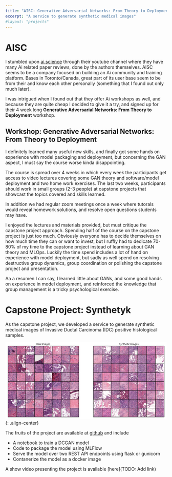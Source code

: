 ```yaml
---
title: "AISC: Generative Adversarial Networks: From Theory to Deployment"
excerpt: "A service to generate synthetic medical images"
#layout: "projects"
---
```


# AISC
I stumbled upon [ai.science](https://ai.science) through their youtube channel where they have many Ai related paper reviews, done by the authors themselves. AISC seems to be a company focused on building an Ai community and training platform. Bases in Toronto/Canada, great part of its user base seem to be from their and know each other personally (something that I found out only much later).

I was intrigued when I found out that they offer Ai workshops as well, and because they are quite cheap I decided to give it a try, and signed up for their 4 week long **Generative Adversarial Networks: From Theory to Deployment** workshop.

## Workshop: Generative Adversarial Networks: From Theory to Deployment 
I definitely learned many useful new skills, and finally got some hands on experience with model packaging and deployment, but concerning the GAN aspect, I must say the course worse kinda disappointing.

The course is spread over 4 weeks in which every week the participants get access to video lectures covering some GAN theory and software/model deployment and two home work exercises. The last two weeks, participants should work in small groups (2-3 people) at capstone projects that showcast the topics covered and skills learned.

In addition we had regular zoom meetings once a week where tutorals would reveal homework solutions, and resolve open questions students may have.

I enjoyed the lectures and materials provided, but must critique the capstone project approach. Spending half of the course on the capstone project is just too much. Obviously everyone has to decide themselves on how much time they can or want to invest, but I ruffly had to dedicate 70-80% of my time to the capstone project instead of learning about GAN theory and MLOps. Luckily the time spend includes a lot of hand on experience with model deployment, but sadly as well spend on resolving destructive group dynamics, group coordination or polishing the capstone project and presentation.

Aa a resumen I can say, I learned little about GANs, and some good hands on experience in model deployment, and reinforced the knowledge that group management is a tricky psychological exercise.

# Capstone Project: Synthetyk
As the capstone project, we developed a service to generate synthetic medical images of Invasive Ductal Carcinoma (IDC) positive histological samples.

![Image Comparison](/assets/img/AISC_Synthetyk.png "Image Comparison"){: .align-center}

The fruits of the project are available at [github](https://github.com/mapa17/AISC_BHI) and include
* A notebook to train a DCGAN model
* Code to package the model using MLFlow
* Serve the model over two REST API endpoints using flask or gunicorn
* Contanerize the model as a docker image

A show video presenting the project is available [here](TODO: Add link)